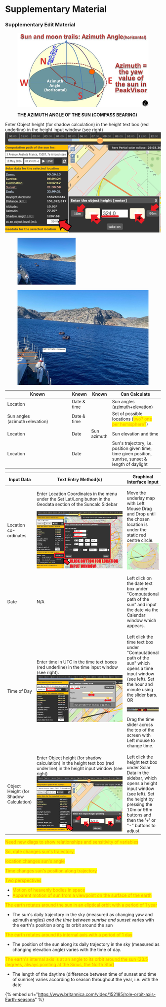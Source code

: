 # Supplementary Material

### Supplementary Edit Material

<figure><img src=".gitbook/assets/suncalcazimuth (1).JPG" alt=""><figcaption><p><strong>THE AZIMUTH ANGLE OF THE SUN (COMPASS BEARING)</strong></p></figcaption></figure>

Enter Object height (for shadow calculation) in the height text box (red underline) in the height input window (see right)![](<.gitbook/assets/image (2).png>)



<figure><img src=".gitbook/assets/JPEG1.jpg" alt="" width="188"><figcaption></figcaption></figure>

<figure><img src=".gitbook/assets/CalculatingShadowAngle.jpg" alt=""><figcaption></figcaption></figure>

<table><thead><tr><th width="195">Known</th><th>Known</th><th>Known</th><th>Can Calculate</th></tr></thead><tbody><tr><td>Location</td><td>Date &#x26; time</td><td></td><td>Sun angles (azimuth+elevation)</td></tr><tr><td>Sun angles (azimuth+elevation)</td><td>Date &#x26; time</td><td></td><td>Set of possible locations (<mark style="color:orange;">two? one per hemisphere?</mark>)</td></tr><tr><td>Location</td><td>Date</td><td>Sun azimuth</td><td>Sun elevation and time</td></tr><tr><td>Location</td><td>Date</td><td></td><td>Sun's trajectory, i.e. position given time, time given position, sunrise, sunset &#x26; length of daylight</td></tr></tbody></table>

<table><thead><tr><th width="82">Input Data</th><th width="371">Text Entry Method(s)</th><th>Graphical Interface Input</th></tr></thead><tbody><tr><td>Location co-ordinates</td><td><p>Enter Location Coordinates in the menu under the Set Lat/Long button in the Geodata section of the Suncalc Sidebar</p><p><img src=".gitbook/assets/image (4).png" alt="" data-size="original"></p></td><td>Move the underlay map with Left Mouse Drag and Drop until the chosen location is under the static red centre circle.<img src=".gitbook/assets/image (5).png" alt=""></td></tr><tr><td>Date</td><td>N/A</td><td>Left click on the date text box under "Computational path of the sun" and input the date via the Calendar window which appears.</td></tr><tr><td>Time of Day</td><td>Enter time in UTC in the time text boxes (red underline) in the time input window (see right).<img src=".gitbook/assets/image (1).png" alt=""></td><td><p>Left click the time text box under "Computational path of the sun" which opens a time input window (see left). Set the hour and minute using the slider bars. OR</p><p><img src=".gitbook/assets/image (7).png" alt="" data-size="original"></p><p>Drag the time slider across the top of the screen with Left mouse to change time.</p></td></tr><tr><td>Object Height (for Shadow Calculation)</td><td>Enter Object height (for shadow calculation) in the height text box (red underline) in the height input window (see right)<img src=".gitbook/assets/image (2).png" alt=""></td><td>Left click the height text box under Solar Data in the sidebar, which opens a height input window (see left). Set the height by pressing the 10m or 99m buttons and then the '+' or "-" buttons to adjust.</td></tr></tbody></table>

<mark style="color:orange;">Need new diags to show relationships and sensitivity of variables</mark>

<mark style="color:orange;">So, date changes sun's trajectory,</mark>

<mark style="color:orange;">location changes sun's angle</mark>

<mark style="color:orange;">Time changes sun's position along trajectory</mark>

<mark style="color:orange;">Two perspectives</mark>

* <mark style="color:orange;">Motion of heavenly bodies in space</mark>
* <mark style="color:orange;">Apparent motion of sun from a viewpoint on the surface of the earth</mark>

<mark style="color:orange;">The earth rotates around the sun in an eliptical orbit with a period of 1 year</mark>

* The sun's daily trajectory in the sky (measured as changing yaw and azimuth angles) _and the time between sunrise and sunset_ varies with the earth's position along its orbit around the sun

<mark style="color:orange;">The earth rotates around its internal axis with a period of 1 day</mark>

* The position of the sun along its daily trajectory in the sky (measured as changing elevation angle) varies with the time of day.

<mark style="color:orange;">The earth's internal axis is at an angle to its orbit around the sun (23.5 degrees, always pointing at the Sirius, the North Star)</mark>

* The length of the daytime (difference between time of sunset and time of sunrise) varies according to season throughout the year, i.e. with the date

{% embed url="https://www.britannica.com/video/152185/role-orbit-axis-Earth-seasons" %}
